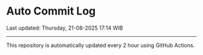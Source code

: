 # Auto Commit Log

Last updated: Thursday, 21-08-2025 17:14 WIB

---

This repository is automatically updated every 2 hour using GitHub Actions.
